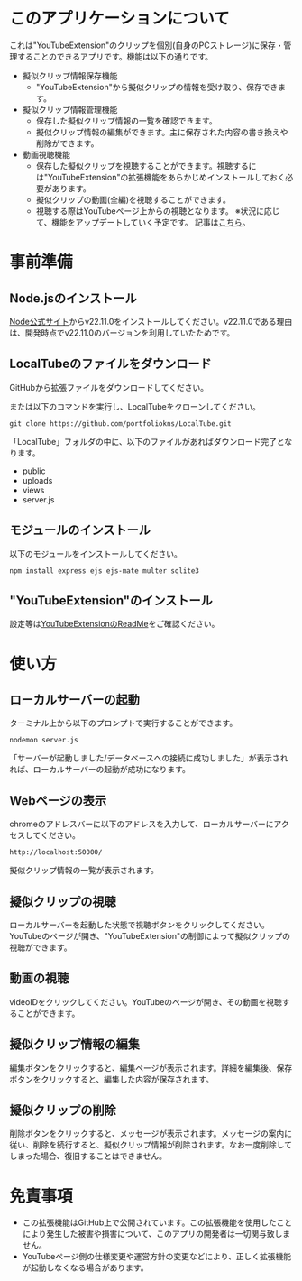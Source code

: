 # このアプリケーションについて
これは"YouTubeExtension"のクリップを個別(自身のPCストレージ)に保存・管理することのできるアプリです。機能は以下の通りです。
- 擬似クリップ情報保存機能
  - "YouTubeExtension"から擬似クリップの情報を受け取り、保存できます。
- 擬似クリップ情報管理機能
  - 保存した擬似クリップ情報の一覧を確認できます。
  - 擬似クリップ情報の編集ができます。主に保存された内容の書き換えや削除ができます。
- 動画視聴機能
  - 保存した擬似クリップを視聴することができます。視聴するには"YouTubeExtension"の拡張機能をあらかじめインストールしておく必要があります。
  - 擬似クリップの動画(全編)を視聴することができます。
  - 視聴する際はYouTubeページ上からの視聴となります。
※状況に応じて、機能をアップデートしていく予定です。
記事は[こちら](https://my-blog-one-taupe.vercel.app/blog/fc5oscnrumh)。

# 事前準備
## Node.jsのインストール
[Node公式サイト](https://nodejs.org/en)からv22.11.0をインストールしてください。v22.11.0である理由は、開発時点でv22.11.0のバージョンを利用していたためです。

## LocalTubeのファイルをダウンロード
GitHubから拡張ファイルをダウンロードしてください。

または以下のコマンドを実行し、LocalTubeをクローンしてください。
```
git clone https://github.com/portfoliokns/LocalTube.git
```

「LocalTube」フォルダの中に、以下のファイルがあればダウンロード完了となります。
- public
- uploads
- views
- server.js

## モジュールのインストール
以下のモジュールをインストールしてください。
```
npm install express ejs ejs-mate multer sqlite3
```

## "YouTubeExtension"のインストール
設定等は[YouTubeExtensionのReadMe](https://github.com/portfoliokns/YoutubeExtension)をご確認ください。

# 使い方
## ローカルサーバーの起動
ターミナル上から以下のプロンプトで実行することができます。
```:起動プロンプト
nodemon server.js
```
「サーバーが起動しました/データベースへの接続に成功しました」が表示されれば、ローカルサーバーの起動が成功になります。

## Webページの表示
chromeのアドレスバーに以下のアドレスを入力して、ローカルサーバーにアクセスしてください。
```:アドレス
http://localhost:50000/
```
擬似クリップ情報の一覧が表示されます。

## 擬似クリップの視聴
ローカルサーバーを起動した状態で視聴ボタンをクリックしてください。YouTubeのページが開き、"YouTubeExtension"の制御によって擬似クリップの視聴ができます。

## 動画の視聴
videoIDをクリックしてください。YouTubeのページが開き、その動画を視聴することができます。

## 擬似クリップ情報の編集
編集ボタンをクリックすると、編集ページが表示されます。詳細を編集後、保存ボタンをクリックすると、編集した内容が保存されます。

## 擬似クリップの削除
削除ボタンをクリックすると、メッセージが表示されます。メッセージの案内に従い、削除を続行すると、擬似クリップ情報が削除されます。なお一度削除してしまった場合、復旧することはできません。

# 免責事項
- この拡張機能はGitHub上で公開されています。この拡張機能を使用したことにより発生した被害や損害について、このアプリの開発者は一切関与致しません。
- YouTubeページ側の仕様変更や運営方針の変更などにより、正しく拡張機能が起動しなくなる場合があります。
